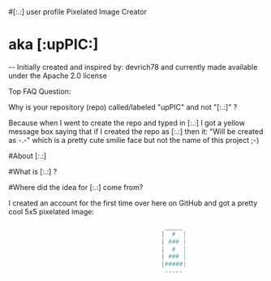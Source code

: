 #[:.:] user profile Pixelated Image Creator
# aka [:upPIC:]

-- Initially created and inspired by: devrich78 and currently made available under the Apache 2.0 license


Top FAQ Question:

Why is your repository (repo) called/labeled "upPIC" and not "[:.:]" ?

Because when I went to create the repo and typed in [:.:] I got a yellow message box saying that if I created the repo as [:.:] then it: "Will be created as -.-" which is a pretty cute smilie face but not the name of this project ;-)



#About [:.:]

#What is [:.:] ?

#Where did the idea for [:.:] come from?

I created an account for the first time over here on GitHub and got a pretty cool 5x5 pixelated image:

```php
                                           _____
                                          |  #  |
                                          | ### |
                                          |  #  |
                                          | ### |
                                          |#####|
                                           -----
```




